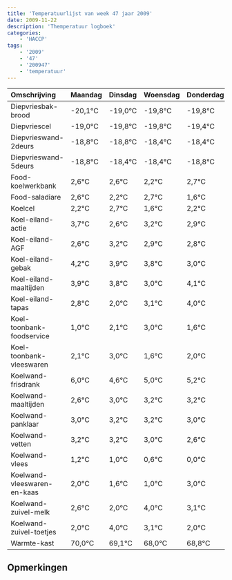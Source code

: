 ```yaml
---
title: 'Temperatuurlijst van week 47 jaar 2009'
date: 2009-11-22
description: 'Themperatuur logboek'
categories:
    - 'HACCP'
tags:
    - '2009'
    - '47'
    - '200947'
    - 'temperatuur'
---
```

|Omschrijving|Maandag|Dinsdag|Woensdag|Donderdag|Vrijdag|Zaterdag|Zondag|
|:---|:---|:---|:---|:---|:---|:---|:---|
|Diepvriesbak-brood|-20,1°C|-19,0°C|-19,8°C|-19,8°C|-19,4°C|-19,4°C|-19,8°C|
|Diepvriescel|-19,0°C|-19,8°C|-19,8°C|-19,4°C|-19,4°C|-19,8°C|-19,3°C|
|Diepvrieswand-2deurs|-18,8°C|-18,8°C|-18,4°C|-18,4°C|-18,8°C|-18,3°C|-19,4°C|
|Diepvrieswand-5deurs|-18,8°C|-18,4°C|-18,4°C|-18,8°C|-18,3°C|-19,4°C|-18,8°C|
|Food-koelwerkbank|2,6°C|2,6°C|2,2°C|2,7°C|1,6°C|2,2°C|1,9°C|
|Food-saladiare|2,6°C|2,2°C|2,7°C|1,6°C|2,2°C|1,9°C|1,8°C|
|Koelcel|2,2°C|2,7°C|1,6°C|2,2°C|1,9°C|1,8°C|1,0°C|
|Koel-eiland-actie|3,7°C|2,6°C|3,2°C|2,9°C|2,8°C|2,0°C|3,1°C|
|Koel-eiland-AGF|2,6°C|3,2°C|2,9°C|2,8°C|2,0°C|3,1°C|4,0°C|
|Koel-eiland-gebak|4,2°C|3,9°C|3,8°C|3,0°C|4,1°C|5,0°C|3,6°C|
|Koel-eiland-maaltijden|3,9°C|3,8°C|3,0°C|4,1°C|5,0°C|3,6°C|4,0°C|
|Koel-eiland-tapas|2,8°C|2,0°C|3,1°C|4,0°C|2,6°C|3,0°C|3,2°C|
|Koel-toonbank-foodservice|1,0°C|2,1°C|3,0°C|1,6°C|2,0°C|2,2°C|2,2°C|
|Koel-toonbank-vleeswaren|2,1°C|3,0°C|1,6°C|2,0°C|2,2°C|2,2°C|2,0°C|
|Koelwand-frisdrank|6,0°C|4,6°C|5,0°C|5,2°C|5,2°C|5,0°C|4,6°C|
|Koelwand-maaltijden|2,6°C|3,0°C|3,2°C|3,2°C|3,0°C|2,6°C|2,0°C|
|Koelwand-panklaar|3,0°C|3,2°C|3,2°C|3,0°C|2,6°C|2,0°C|4,0°C|
|Koelwand-vetten|3,2°C|3,2°C|3,0°C|2,6°C|2,0°C|4,0°C|3,1°C|
|Koelwand-vlees|1,2°C|1,0°C|0,6°C|0,0°C|2,0°C|1,1°C|0,0°C|
|Koelwand-vleeswaren-en-kaas|2,0°C|1,6°C|1,0°C|3,0°C|2,1°C|1,0°C|1,8°C|
|Koelwand-zuivel-melk|2,6°C|2,0°C|4,0°C|3,1°C|2,0°C|2,8°C|3,4°C|
|Koelwand-zuivel-toetjes|2,0°C|4,0°C|3,1°C|2,0°C|2,8°C|3,4°C|2,9°C|
|Warmte-kast|70,0°C|69,1°C|68,0°C|68,8°C|69,4°C|68,9°C|69,2°C|

## Opmerkingen


